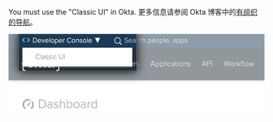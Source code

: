 You must use the "Classic UI" in Okta. 更多信息请参阅 Okta 博客中的[有组织的导航](https://developer.okta.com/blog/2017/09/25/all-new-developer-console#new-look--feel)。

![从仪表板上方的 Okta UI 样式选择器中选择"Classic UI（经典 UI）"](/assets/images/help/saml/okta-classic-ui.png)
